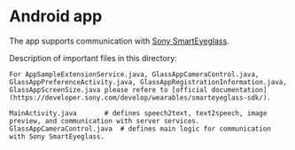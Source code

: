 # Android app

The app supports communication with [Sony SmartEyeglass](https://developer.sony.com/develop/wearables/smarteyeglass-sdk/).

Description of important files in this directory:
```
For AppSampleExtensionService.java, GlassAppCameraControl.java, GlassAppPreferenceActivity.java, GlassAppRegistrationInformation.java, GlassAppScreenSize.java please refere to [official documentation](https://developer.sony.com/develop/wearables/smarteyeglass-sdk/).

MainActivity.java		# defines speech2text, text2speech, image preview, and communication with server services.
GlassAppCameraControl.java	# defines main logic for communication with Sony SmartEyeglass.

```
